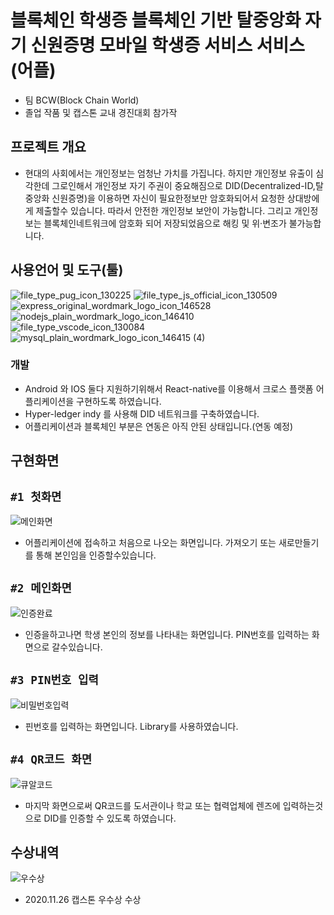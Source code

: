 
# 블록체인 학생증 블록체인 기반 탈중앙화 자기 신원증명 모바일 학생증 서비스 서비스(어플)
- 팀 BCW(Block Chain World)
- 졸업 작품 및 캡스톤 교내 경진대회 참가작

## 프로젝트 개요
- 현대의 사회에서는 개인정보는 엄청난 가치를 가집니다. 하지만 개인정보 유출이 심각한데 그로인해서 개인정보 자기 주권이 중요해짐으로 DID(Decentralized-ID,탈중앙화 신원증명)을 이용하면 자신이 필요한정보만 암호화되어서 요청한 상대방에게 제출할수 있습니다. 따라서 안전한 개인정보 보안이 가능합니다. 그리고 개인정보는 블록체인네트워크에 암호화 되어 저장되었음으로 해킹 및 위·변조가 불가능합니다.



## 사용언어 및 도구(툴)
![file_type_pug_icon_130225](https://user-images.githubusercontent.com/48907339/101274975-9f9f7c80-37e5-11eb-900b-155cf441c721.png)
![file_type_js_official_icon_130509](https://user-images.githubusercontent.com/48907339/101194729-b6d55180-36a1-11eb-88b0-f3c91df05e55.png)![express_original_wordmark_logo_icon_146528](https://user-images.githubusercontent.com/48907339/101193677-4a0d8780-36a0-11eb-8abd-4704056f4f48.png)![nodejs_plain_wordmark_logo_icon_146410](https://user-images.githubusercontent.com/48907339/101194757-c05eb980-36a1-11eb-8f4e-0c571ab197f0.png)![file_type_vscode_icon_130084](https://user-images.githubusercontent.com/48907339/101195939-770f6980-36a3-11eb-9056-6369e19696ff.png)![mysql_plain_wordmark_logo_icon_146415 (4)](https://user-images.githubusercontent.com/48907339/101274991-bc3bb480-37e5-11eb-8817-91d93497d7de.png)

### 개발
- Android 와 IOS 둘다 지원하기위해서 React-native를 이용해서 크로스 플랫폼 어플리케이션을 구현하도록 하였습니다.
- Hyper-ledger indy 를 사용해 DID 네트워크를 구축하였습니다.
- 어플리케이션과 블록체인 부분은 연동은 아직 안된 상태입니다.(연동 예정)

## 구현화면
## `#1 첫화면`

![메인화면](https://user-images.githubusercontent.com/48907339/101288496-588fa680-383a-11eb-8190-031100d4e3ef.png)

- 어플리케이션에 접속하고 처음으로 나오는 화면입니다. 가져오기 또는 새로만들기를 통해 본인임을 인증할수있습니다.

## `#2 메인화면`

![인증완료](https://user-images.githubusercontent.com/48907339/101288561-95f43400-383a-11eb-9316-f6d9048f41f0.png)

- 인증을하고나면 학생 본인의 정보를 나타내는 화면입니다. PIN번호를 입력하는 화면으로 갈수있습니다.

## `#3 PIN번호 입력`

![비밀번호입력](https://user-images.githubusercontent.com/48907339/101288500-5c232d80-383a-11eb-8a0e-3bd56a971ca3.png)

- 핀번호를 입력하는 화면입니다. Library를 사용하였습니다.


## `#4 QR코드 화면`

![큐알코드](https://user-images.githubusercontent.com/48907339/101288498-5a596a00-383a-11eb-9aad-55cbf0a82019.png)

- 마지막 화면으로써 QR코드를 도서관이나 학교 또는 협력업체에 렌즈에 입력하는것으로 DID를 인증할 수 있도록 하였습니다.

## 수상내역

![우수상](https://user-images.githubusercontent.com/48907339/101288805-d0120580-383b-11eb-8ab8-e2194613609d.jpg)
- 2020.11.26 캡스톤 우수상 수상
